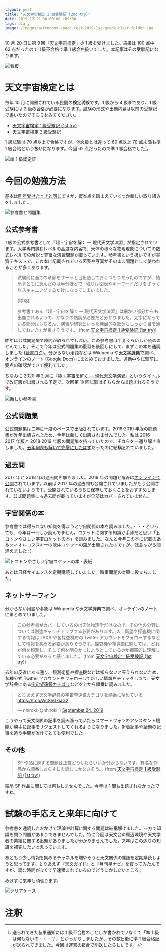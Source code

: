 ```yaml
---
layout: post
title: "天文宇宙検定 1 級受験記 (2nd try)"
date: 2019-12-21 00:00:00 +09:00
tags: diary
image: /images/astronomy-space-test-2019-1st-grade-clear-folder.jpg
---
```


10 月 20 日に第 9 回「[天文宇宙検定](http://www.astro-test.org/)」の 1 級を受けました。結果は 100 点中 62 点だったので 1 級不合格で準 1 級合格扱いでした。本記事はその受験記になります。

![看板](/images/astronomy-space-test-2019-1st-grade-signboard.jpg)

# 天文宇宙検定とは

毎年 10 月に開催されている民間の検定試験です。1 級から 4 級まであり、1 級受験には 2 級の合格が必要になります。試験の形式や出題内容は以前の受験記で書いたのでそちらをみてください。

- [天文宇宙検定 1 級受験記 (1st try)](/2018/11/27/astronomy-space-test-2018-1st-grade)
- [天文宇宙検定 2 級受験記](/2017/12/13/astro-test-2nd-grade)

1 級試験は 70 点以上で合格ですが、他の級とは違って 60 点以上 70 点未満も準 1 級合格という扱いになります。今回 62 点だったので準 1 級合格でした[^pre-1st-grade]。

[^pre-1st-grade]: 送られてきた結果通知には 1 級不合格のことしか書かれていなくて「準 1 級は何もないの・・・？」とがっかりしましたが、その数日後に準 1 級合格証が送られてきました。今回は運営の都合で別送したらしいです。

![準 1 級認定証](/images/astronomy-space-test-2019-1st-grade-score.jpg)

# 今回の勉強方法

基本は[昨年受けたときと同じ](/2018/11/27/astronomy-space-test-2018-1st-grade)ですが、反省点を踏まえていくつか新しい取り組みをしました。

![参考書と問題集](/images/astronomy-space-test-2018-1st-grade-textbooks.jpg)

## 公式参考書

1 級の公式参考書として『超・宇宙を解く ― 現代天文学演習』が指定されています。大学専門課程レベルの高度な内容で、天体の様々な物理現象についての数式レベルでの解説と豊富な演習問題が載っています。参考書という扱いですが実質テキストで、この本に記載されている図表や写真がそのまま問題として使われることが多くあります。


> 試験前に全ての章節をザーッと目を通しておくつもりだったのですが、結局まともに読んだのは半分ほどで、残りは図表やキーワードだけをざっくりスキャニングするだけになってしまいました。
>
> (中略)
>
> 参考書である『超・宇宙を解く ― 現代天文学演習』は細かい部分からも出題されるようで、かなりの熟読が必要だと分かりました。太字になっている部分はもちろん、演習や研究といった発展的な部分もしっかり目を通しておいた方が良さそうです。
> (from [天文宇宙検定 1 級受験記 (1st try)](/2018/11/27/astronomy-space-test-2018-1st-grade))

昨年は公式問題集で時間が取られてしまい、この参考書は半分くらいしか読めませんでした。そこで今年は公式問題集の復習を後回しにして、まずこの本を通読しました ([読書ログ](https://twitter.com/nhiroki_/status/1142469255931109376))。分からない用語などは Wikipedia や[天文学辞典](https://astro-dic.jp/)で調べ、オンラインのノート (Google Docs) にまとめておきました。通勤中や試験前に要点の確認ができて便利でした。

ちなみに 2020 年 2 月に『[極・宇宙を解く ― 現代天文学演習](http://www.kouseisha.com/book/b492698.html)』というタイトルで改訂版が出版される予定で、次回第 10 回試験はそちらから出題されるそうです。

![新しい参考書](/images/astronomy-space-test-2019-1st-grade-new-textbook.jpg)

## 公式問題集

公式問題集は二年に一度のペースで出版されています。2018-2019 年版の問題集が昨年出版されたため、今年は新しく出版されませんでした。私は 2016-2017 年版と 2018-2019 年版の問題集を持っていたので、それらを一通り解き直しました。[去年何周も解いて完璧にしたはず](https://twitter.com/nhiroki_/status/1053907476737736704)だったのに結構忘れていました。

## 過去問

2017 年と 2018 年の過去問を解きました。2018 年の問題と解答は[オンラインで公開](http://www.astro-test.org/answer_flash8_2018/)されています。以前は 2017 年の過去問も公開されていましたがもう公開されていないようです。公開されているうちに保存しておくことをおすすめします。公式問題集にも過去問が載っていますが全部はカバーされていません。

## 宇宙関係の本

参考書では得られない知識を得ようと宇宙関係の本を読みました。・・・といっても、今年は一冊しか読んでません。ロケットに関する知識が手薄だと思い「[トコトンやさしい宇宙ロケットの本](/2019/07/01/book-space-rocket)」を読みました。なんと今年この本に記載のあるツィオルコフスキーの液体ロケットの図が出題されたのですが、残念ながら間違えました :(

![トコトンやさしい宇宙ロケットの本・表紙](/images/book-space-rocket.jpg)

あとは日経サイエンスを定期購読していました。時事問題の対策に役立ちました。

## ネットサーフィン

分からない用語や事象は Wikipedia や天文学辞典で調べ、オンラインのノートにまとめていました。

> この参考書がカバーしているのは天体物理学だけなので、その他の分野については別途キャッチアップする必要があります。人工衛星や探査機に関する情報は JAXA や各探査機毎の Twitter アカウントをフォローするなどして情報を集める必要がありそうです。探査機や望遠鏡に関しては、どれが何を観測し、そして何を明らかにしようとしているのか網羅的に理解している必要があると感じました。
> (from [天文宇宙検定 1 級受験記 (1st try)](/2018/11/27/astronomy-space-test-2018-1st-grade))

去年の反省にある通り、観測衛星や探査機などは知らないと答えられないため、各種公式 Twitter アカウントをフォローして新しい情報をチェックしつつ、天文学辞典にある[宇宙望遠鏡カテゴリ](http://astro-dic.jp/category/cat14_facilities/cat_space-tel/)などを上から順番に読みました。

<blockquote class="twitter-tweet"><p lang="ja" dir="ltr">とりあえず天文学辞典の宇宙望遠鏡カテゴリを順番に眺めている <a href="https://t.co/WcShGkiJG2">https://t.co/WcShGkiJG2</a></p>&mdash; nhiroki (@nhiroki_) <a href="https://twitter.com/nhiroki_/status/1176631468166041601?ref_src=twsrc%5Etfw">September 24, 2019</a></blockquote> <script async src="https://platform.twitter.com/widgets.js" charset="utf-8"></script>

こうやって天文関係の記事を読み漁っていたらスマートフォンのアシスタント機能が勝手に記事をサジェストしてくれるようになりました。新着記事や話題の記事を追う手間が省けてとても便利でした。

## その他

> SF 作品に関する問題は正直どうしたらいいか分からないです。有名な作品から順番にあらすじを読むしかなさそう。
> (from [天文宇宙検定 1 級受験記 (1st try)](/2018/11/27/astronomy-space-test-2018-1st-grade))

結局 SF 作品に関しては何もしませんでした。今年は 1 問も出題されなかったですね。

# 試験の手応えと来年に向けて

参考書を通読したおかげで理論や計算に関する問題は結構解けました。一方で知識を問う問題があまりできませんでした。特に今回は天文台の周辺環境や天文学者の業績に関する出題がありましたが分かりませんでした。来年はこの辺りの知識を補完したいと思っています。

あともう少し情報を集めるチャネルを増やそうと天文関係の雑誌を定期購読しようと思ってます。とりあえず『天文ガイド』と『月刊星ナビ』を買ってみたんですが、読む時間がなくて早速積まれているのでどうにかしたいところ。

めげずに来年も頑張ります。

![クリアケース](/images/astronomy-space-test-2019-1st-grade-clear-folder.jpg)

# 注釈
